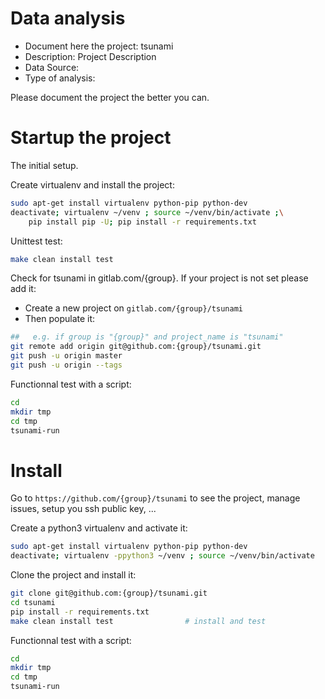 # Data analysis
- Document here the project: tsunami
- Description: Project Description
- Data Source:
- Type of analysis:

Please document the project the better you can.

# Startup the project

The initial setup.

Create virtualenv and install the project:
```bash
sudo apt-get install virtualenv python-pip python-dev
deactivate; virtualenv ~/venv ; source ~/venv/bin/activate ;\
    pip install pip -U; pip install -r requirements.txt
```

Unittest test:
```bash
make clean install test
```

Check for tsunami in gitlab.com/{group}.
If your project is not set please add it:

- Create a new project on `gitlab.com/{group}/tsunami`
- Then populate it:

```bash
##   e.g. if group is "{group}" and project_name is "tsunami"
git remote add origin git@github.com:{group}/tsunami.git
git push -u origin master
git push -u origin --tags
```

Functionnal test with a script:

```bash
cd
mkdir tmp
cd tmp
tsunami-run
```

# Install

Go to `https://github.com/{group}/tsunami` to see the project, manage issues,
setup you ssh public key, ...

Create a python3 virtualenv and activate it:

```bash
sudo apt-get install virtualenv python-pip python-dev
deactivate; virtualenv -ppython3 ~/venv ; source ~/venv/bin/activate
```

Clone the project and install it:

```bash
git clone git@github.com:{group}/tsunami.git
cd tsunami
pip install -r requirements.txt
make clean install test                # install and test
```
Functionnal test with a script:

```bash
cd
mkdir tmp
cd tmp
tsunami-run
```
